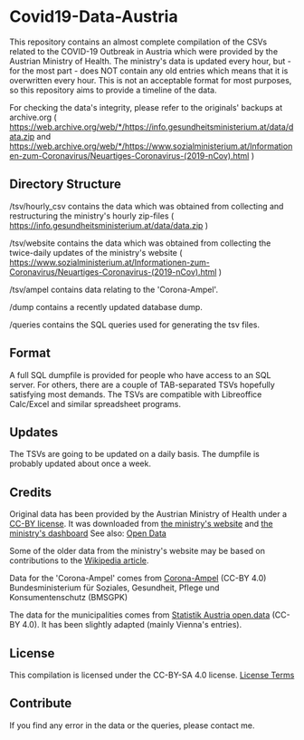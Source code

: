 # Covid19-Data-Austria

This repository contains an almost complete compilation of the CSVs related to the COVID-19 Outbreak in Austria which were provided by the Austrian Ministry of Health.
The ministry's data is updated every hour, but - for the most part - does NOT contain any old entries which means that it is overwritten every hour. This is not an acceptable format for most purposes, so this repository aims to provide a timeline of the data.

For checking the data's integrity, please refer to the originals' backups at archive.org ( https://web.archive.org/web/*/https://info.gesundheitsministerium.at/data/data.zip and https://web.archive.org/web/*/https://www.sozialministerium.at/Informationen-zum-Coronavirus/Neuartiges-Coronavirus-(2019-nCov).html )

## Directory Structure

/tsv/hourly_csv contains the data which was obtained from collecting and restructuring the ministry's hourly zip-files ( https://info.gesundheitsministerium.at/data/data.zip )

/tsv/website contains the data which was obtained from collecting the twice-daily updates of the ministry's website ( https://www.sozialministerium.at/Informationen-zum-Coronavirus/Neuartiges-Coronavirus-(2019-nCov).html )

/tsv/ampel contains data relating to the 'Corona-Ampel'.

/dump contains a recently updated database dump.

/queries contains the SQL queries used for generating the tsv files.

## Format

A full SQL dumpfile is provided for people who have access to an SQL server. For others, there are a couple of TAB-separated TSVs hopefully satisfying most demands. The TSVs are compatible with Libreoffice Calc/Excel and similar spreadsheet programs.

## Updates

The TSVs are going to be updated on a daily basis. The dumpfile is probably updated about once a week.

## Credits

Original data has been provided by the Austrian Ministry of Health under a [CC-BY license](https://creativecommons.org/licenses/by/4.0/deed). It was downloaded from [the ministry's website](https://www.sozialministerium.at/Informationen-zum-Coronavirus/Neuartiges-Coronavirus-(2019-nCov).html) and [the ministry's dashboard](https://info.gesundheitsministerium.at/data/data.zip)
See also: [Open Data](https://www.data.gv.at/covid-19/)

Some of the older data from the ministry's website may be based on contributions to the [Wikipedia article]( https://de.wikipedia.org/wiki/COVID-19-Pandemie_in_%C3%96sterreich).

Data for the  'Corona-Ampel' comes from [Corona-Ampel](https://corona-ampel.gv.at/datendownload/) (CC-BY 4.0) Bundesministerium für Soziales, Gesundheit, Pflege und Konsumentenschutz (BMSGPK)

The data for the municipalities comes from [Statistik Austria open.data](https://data.statistik.gv.at/) (CC-BY 4.0). It has been slightly adapted (mainly Vienna's entries).

## License
This compilation is licensed under the CC-BY-SA 4.0 license.
[License Terms](LICENSE.txt)

## Contribute
If you find any error in the data or the queries, please contact me.
